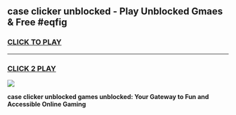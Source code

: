 
## case clicker unblocked - Play Unblocked Gmaes & Free #eqfig
<h3>
<a href="https://news.freeplayer.one?title=case_clicker_unblocked&ref=24F">CLICK TO PLAY</a></h3>
<hr>

<h3>
<a href="https://news.freeplayer.one?title=case_clicker_unblocked&ref=24F">CLICK 2 PLAY</a>
  
</h3>

<a href="https://news.freeplayer.one?title=case_clicker_unblocked&ref=24F/"><img src="https://clearcache.store/games.png"></a>


**case clicker unblocked games unblocked: Your Gateway to Fun and Accessible Online Gaming**
